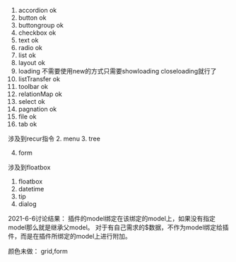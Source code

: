 1.  accordion ok
2.  button ok 
3.  buttongroup ok  
4.  checkbox ok  
5.  text ok  
6.  radio ok
7.  list ok  
8.  layout ok
9.  loading 不需要使用new的方式只需要showloading closeloading就行了
10. listTransfer ok
11. toolbar ok 
12. relationMap ok 
13. select ok
14. pagnation ok 
15. file ok
16. tab ok


涉及到recur指令
2.  menu
3.  tree

4.  form

涉及到floatbox
1.  floatbox
2.  datetime
3.  tip
4.  dialog


2021-6-6讨论结果：
插件的model绑定在该绑定的model上，如果没有指定model那么就是继承父model。
对于有自己需求的$数据，不作为model绑定给插件，而是在插件所绑定的model上进行附加。

颜色未做：
grid,form
